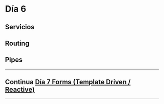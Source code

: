 # Día 6

## Servicios

## Routing

## Pipes

________
## Continua [Día 7 Forms (Template Driven / Reactive)](https://github.com/arias9306/capacitacion-angular/blob/master/dia7.md)
________
